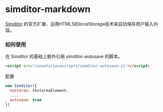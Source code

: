 simditor-markdown
=================

[Simditor](http://simditor.tower.im/) 的官方扩展，运用HTML5的localStorage技术来自动保存用户输入内容。

### 如何使用

在 Simditor 的基础上额外引用 simditor-autosave 的脚本。

```html
<script src="/assets/javascripts/simditor-autosave.js"></script>
```

配置

```javascript
new Simditor({
  textarea: textareaElement,
  ...,
  autosave: true
})
```
